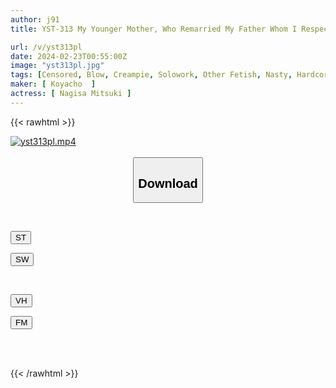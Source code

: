 ```yaml
---
author: j91
title: YST-313 My Younger Mother, Who Remarried My Father Whom I Respected, Was A Cruel Person Who Controlled My Ejaculation. Mitsuki Nagisa

url: /v/yst313pl
date: 2024-02-23T00:55:00Z
image: "yst313pl.jpg"
tags: [Censored, Blow, Creampie, Solowork, Other Fetish, Nasty, Hardcore, Slut	]
maker: [ Koyacho  ]
actress: [ Nagisa Mitsuki ]
---
```



{{< rawhtml >}}

<div class="video" data-videoid="KkRQxZ7dwkI0xXr">
    <a href="javascript:;">
        <img src="/v/yst313pl/yst313pl.jpg" width="WIDTH" height="HEIGHT" alt="yst313pl.mp4" loading="lazy">
    </a>
</div>

<script type="text/javascript" src="https://j91.asia/asset/on-demand-st.js"></script>

<br>
  <link rel="stylesheet" href="https://j91.asia/asset/bs5.css">
  
  <center>
  <button class="btn btn-primary" type="button" data-bs-toggle="collapse" data-bs-target=".multi-collapse" aria-expanded="false" aria-controls="multiCollapseExample1 multiCollapseExample2"><h2>Download</h2></button></center>
</p>
<div class="row">
  <div class="col">
    <div class="collapse multi-collapse" id="multiCollapseExample1">
      <div class="card card-body">
	      	      <br>
<div class="buttons">  
<p><a href="https://streamtape.to/v/KkRQxZ7dwkI0xXr" target="_blank"><button class="btn-hover color-3"><i class="fa fa-download"></i> ST</button></a></p>
<p><a href="https://cdnwish.com/tx6z8kz3vxx1" target="_blank"><button class="btn-hover color-2"><i class="fa fa-download"></i> SW</button></a></p></div>
    </div>
  </div>
</div>
  <div class="col">
    <div class="collapse multi-collapse" id="multiCollapseExample2">
      <div class="card card-body">
	      <br>
<div class="buttons">
<p><a href="https://vidhidepro.com/f/g8ghdouy80kt"><button class="btn-hover color-9"><i class="fa fa-download"></i> VH</button></a></p>
<p><a href="https://filemoon.sx/d/xblmd8679e7u"><button class="btn-hover color-8"><i class="fa fa-download"></i> FM</button></a></p></div>
<br><br>
      </div>
    </div>
  </div>
</div>

{{< /rawhtml >}}